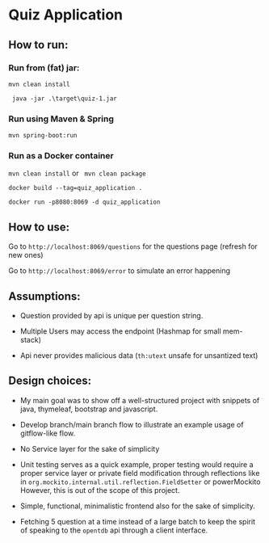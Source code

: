 # Quiz Application

## How to run:
### Run from (fat) jar:
```mvn clean install```

``` java -jar .\target\quiz-1.jar```

### Run using Maven & Spring
```mvn spring-boot:run```

### Run as a Docker container 
```mvn clean install``` or ``` mvn clean package```

```docker build --tag=quiz_application . ```

```docker run -p8080:8069 -d quiz_application```

## How to use:
Go to ```http://localhost:8069/questions``` for the questions page (refresh for new ones)

Go to ```http://localhost:8069/error``` to simulate an error happening

## Assumptions:

- Question provided by api is unique per question string.

- Multiple Users may access the endpoint (Hashmap for small mem-stack)

- Api never provides malicious data (```th:utext``` unsafe for unsantized text)

## Design choices:

- My main goal was to show off a well-structured project with snippets of java, thymeleaf, bootstrap and javascript.

- Develop branch/main branch flow to illustrate an example usage of gitflow-like flow.

- No Service layer for the sake of simplicity

- Unit testing serves as a quick example, proper testing would require a proper service layer or private field modification through reflections like in ```org.mockito.internal.util.reflection.FieldSetter``` or powerMockito However, this is out of the scope of this project.

- Simple, functional, minimalistic frontend also for the sake of simplicity.

- Fetching 5 question at a time instead of a large batch to keep the spirit of speaking to the ```opentdb``` api through a client interface.